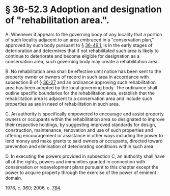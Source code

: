 # § 36-52.3 Adoption and designation of "rehabilitation area.".

<p>A. Whenever it appears to the governing body of any locality that a portion of such locality adjacent to an area embraced in a "conservation plan," approved by such body pursuant to § <a href='http://law.lis.virginia.gov/vacode/36-49.1/'>36-49.1</a>, is in the early stages of deterioration and determines that if not rehabilitated such area is likely to continue to deteriorate and become eligible for designation as a conservation area, such governing body may create a rehabilitation area.</p><p>B. No rehabilitation area shall be effective until notice has been sent to the property owner or owners of record in such area in accordance with subsection B of § <a href='http://law.lis.virginia.gov/vacode/36-27/'>36-27</a> and an ordinance approving such rehabilitation area has been adopted by the local governing body. The ordinance shall outline specific boundaries for the rehabilitation area, establish that the rehabilitation area is adjacent to a conservation area and include such properties as are in need of rehabilitation in such area.</p><p>C. An authority is specifically empowered to encourage and assist property owners or occupants within the rehabilitation area so designated to improve their respective holdings, by suggesting improved standards for design, construction, maintenance, renovation and use of such properties and offering encouragement or assistance in other ways including the power to lend money and make grants to said owners or occupants, directed toward prevention and elimination of deteriorating conditions within such area.</p><p>D. In executing the powers provided in subsection C, an authority shall have all of the rights, powers and immunities granted in connection with conservation or redevelopment plans pursuant to this chapter except the power to acquire property through the exercise of the power of eminent domain.</p><p>1978, c. 360; 2006, c. <a href='http://lis.virginia.gov/cgi-bin/legp604.exe?061+ful+CHAP0784'>784</a>.</p>